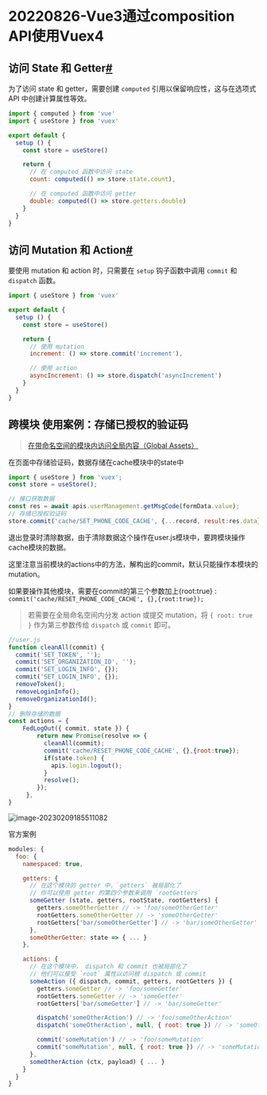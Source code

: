 # 20220826-Vue3通过composition API使用Vuex4

## 访问 State 和 Getter[#](https://vuex.vuejs.org/zh/guide/composition-api.html#访问-state-和-getter)

为了访问 state 和 getter，需要创建 `computed` 引用以保留响应性，这与在选项式 API 中创建计算属性等效。

```js
import { computed } from 'vue'
import { useStore } from 'vuex'

export default {
  setup () {
    const store = useStore()

    return {
      // 在 computed 函数中访问 state
      count: computed(() => store.state.count),

      // 在 computed 函数中访问 getter
      double: computed(() => store.getters.double)
    }
  }
}
```



## 访问 Mutation 和 Action[#](https://vuex.vuejs.org/zh/guide/composition-api.html#访问-mutation-和-action)

要使用 mutation 和 action 时，只需要在 `setup` 钩子函数中调用 `commit` 和 `dispatch` 函数。

```js
import { useStore } from 'vuex'

export default {
  setup () {
    const store = useStore()

    return {
      // 使用 mutation
      increment: () => store.commit('increment'),

      // 使用 action
      asyncIncrement: () => store.dispatch('asyncIncrement')
    }
  }
}
```

## 跨模块 使用案例：存储已授权的验证码

> [在带命名空间的模块内访问全局内容（Global Assets）](https://vuex.vuejs.org/zh/guide/modules.html#在带命名空间的模块内访问全局内容（global-assets）)

在页面中存储验证码，数据存储在cache模块中的state中

```js
import { useStore } from 'vuex';
const store = useStore();

// 接口获取数据
const res = await apis.userManagement.getMsgCode(formData.value); 
// 存储已授权验证码
store.commit('cache/SET_PHONE_CODE_CACHE', {...record, result:res.data});
```

退出登录时清除数据，由于清除数据这个操作在user.js模块中，要跨模块操作cache模块的数据。

这里注意当前模块的actions中的方法，解构出的commit，默认只能操作本模块的mutation。

如果要操作其他模块，需要在commit的第三个参数加上{root:true} : `commit('cache/RESET_PHONE_CODE_CACHE', {},{root:true});`

> 若需要在全局命名空间内分发 action 或提交 mutation，将 `{ root: true }` 作为第三参数传给 `dispatch` 或 `commit` 即可。

```js
//user.js
function cleanAll(commit) {
  commit('SET_TOKEN', '');
  commit('SET_ORGANIZATION_ID', '');
  commit('SET_LOGIN_INFO', {});
  commit('SET_LOGIN_INFO', {});
  removeToken();
  removeLoginInfo();
  removeOrganizationId();
}
// 删除存储的数据
const actions = {
    FedLogOut({ commit, state }) {
        return new Promise(resolve => {
          cleanAll(commit);
          commit('cache/RESET_PHONE_CODE_CACHE', {},{root:true});
          if(state.token) {
            apis.login.logout();
          }
          resolve();
        });
     },
}
```

![image-20230209185511082](https://s2.loli.net/2023/02/09/ZansvO3RzFHoABp.png)

官方案例

```js
modules: {
  foo: {
    namespaced: true,

    getters: {
      // 在这个模块的 getter 中，`getters` 被局部化了
      // 你可以使用 getter 的第四个参数来调用 `rootGetters`
      someGetter (state, getters, rootState, rootGetters) {
        getters.someOtherGetter // -> 'foo/someOtherGetter'
        rootGetters.someOtherGetter // -> 'someOtherGetter'
        rootGetters['bar/someOtherGetter'] // -> 'bar/someOtherGetter'
      },
      someOtherGetter: state => { ... }
    },

    actions: {
      // 在这个模块中， dispatch 和 commit 也被局部化了
      // 他们可以接受 `root` 属性以访问根 dispatch 或 commit
      someAction ({ dispatch, commit, getters, rootGetters }) {
        getters.someGetter // -> 'foo/someGetter'
        rootGetters.someGetter // -> 'someGetter'
        rootGetters['bar/someGetter'] // -> 'bar/someGetter'

        dispatch('someOtherAction') // -> 'foo/someOtherAction'
        dispatch('someOtherAction', null, { root: true }) // -> 'someOtherAction'

        commit('someMutation') // -> 'foo/someMutation'
        commit('someMutation', null, { root: true }) // -> 'someMutation'
      },
      someOtherAction (ctx, payload) { ... }
    }
  }
}
```

